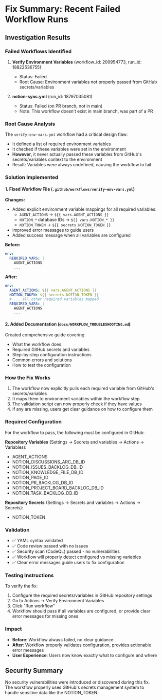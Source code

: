 # Fix Summary: Recent Failed Workflow Runs

## Investigation Results

### Failed Workflows Identified
1. **Verify Environment Variables** (workflow_id: 200954773, run_id: 18822536755)
   - Status: Failed
   - Root Cause: Environment variables not properly passed from GitHub secrets/variables

2. **notion-sync.yml** (run_id: 18797035081)
   - Status: Failed (on PR branch, not in main)
   - Note: This workflow doesn't exist in main branch, was part of a PR

### Root Cause Analysis

The `verify-env-vars.yml` workflow had a critical design flaw:
- It defined a list of required environment variables
- It checked if these variables were set in the environment
- **However**, it never actually passed these variables from GitHub's secrets/variables context to the environment
- Result: Variables were always undefined, causing the workflow to fail

### Solution Implemented

#### 1. Fixed Workflow File (`.github/workflows/verify-env-vars.yml`)

**Changes:**
- Added explicit environment variable mappings for all required variables:
  - `AGENT_ACTIONS` → `${{ vars.AGENT_ACTIONS }}`
  - `NOTION_*` database IDs → `${{ vars.NOTION_* }}`
  - `NOTION_TOKEN` → `${{ secrets.NOTION_TOKEN }}`
- Improved error messages to guide users
- Added success message when all variables are configured

**Before:**
```yaml
env:
  REQUIRED_VARS: |
    AGENT_ACTIONS
    ...
```

**After:**
```yaml
env:
  AGENT_ACTIONS: ${{ vars.AGENT_ACTIONS }}
  NOTION_TOKEN: ${{ secrets.NOTION_TOKEN }}
  # ... all other required variables mapped
  REQUIRED_VARS: |
    AGENT_ACTIONS
    ...
```

#### 2. Added Documentation (`docs/WORKFLOW_TROUBLESHOOTING.md`)

Created comprehensive guide covering:
- What the workflow does
- Required GitHub secrets and variables
- Step-by-step configuration instructions
- Common errors and solutions
- How to test the configuration

### How the Fix Works

1. The workflow now explicitly pulls each required variable from GitHub's secrets/variables
2. It maps them to environment variables within the workflow step
3. The validation script can now properly check if they have values
4. If any are missing, users get clear guidance on how to configure them

### Required Configuration

For the workflow to pass, the following must be configured in GitHub:

**Repository Variables** (Settings → Secrets and variables → Actions → Variables):
- AGENT_ACTIONS
- NOTION_DISCUSSIONS_ARC_DB_ID
- NOTION_ISSUES_BACKLOG_DB_ID
- NOTION_KNOWLEDGE_FILE_DB_ID
- NOTION_PAGE_ID
- NOTION_PR_BACKLOG_DB_ID
- NOTION_PROJECT_BOARD_BACKLOG_DB_ID
- NOTION_TASK_BACKLOG_DB_ID

**Repository Secrets** (Settings → Secrets and variables → Actions → Secrets):
- NOTION_TOKEN

### Validation

- ✅ YAML syntax validated
- ✅ Code review passed with no issues
- ✅ Security scan (CodeQL) passed - no vulnerabilities
- ✅ Workflow will properly detect configured vs missing variables
- ✅ Clear error messages guide users to fix configuration

### Testing Instructions

To verify the fix:
1. Configure the required secrets/variables in GitHub repository settings
2. Go to Actions → Verify Environment Variables
3. Click "Run workflow"
4. Workflow should pass if all variables are configured, or provide clear error messages for missing ones

### Impact

- **Before**: Workflow always failed, no clear guidance
- **After**: Workflow properly validates configuration, provides actionable error messages
- **User Experience**: Users now know exactly what to configure and where

## Security Summary

No security vulnerabilities were introduced or discovered during this fix. The workflow properly uses GitHub's secrets management system to handle sensitive data like the NOTION_TOKEN.
